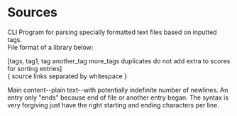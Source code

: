 # Sources
CLI Program for parsing specially formatted text files based on inputted tags.                       
File format of a library below:

[tags, tag1, tag another_tag more_tags duplicates do not add extra to scores for sorting entries]                         
{ source links separated by whitespace }

Main content--plain text--with potentially indefinite number of newlines.
An entry only "ends" because end of file or another entry began.
The syntax is very forgiving just have the right starting and ending characters per line.
